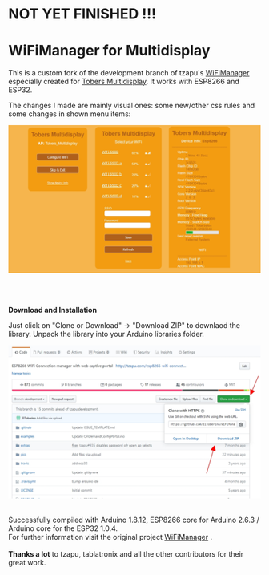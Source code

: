 # NOT YET FINISHED !!!
# WiFiManager for Multidisplay
This is a custom fork of the development branch of tzapu's [WiFiManager](https://github.com/tzapu/WiFiManager/tree/development) especially created for [Tobers Multidisplay](https://github.com/ElToberino/Tobers_Multidisplay). It works with ESP8266 and ESP32.

The changes I made are mainly visual ones: some new/other css rules and some changes in shown menu items:

<p align="center">
    <img src="pics/captive_portal.jpg" width="700">
</p>
<br>
<br>


**Download and Installation**

Just click on "Clone or Download" -> "Download ZIP" to downlaod the library.
Unpack the library into your Arduino libraries folder.

<p align="center">
    <img src="pics/howto.jpg" width="700">
<br>
<br>
</p>

Successfully compiled with Arduino 1.8.12, ESP8266 core for Arduino 2.6.3 / Arduino core for the ESP32 1.0.4.<br>
For further information visit the original project [WiFiManager](https://github.com/tzapu/WiFiManager/tree/development) .
<br>
<br>
<b>Thanks a lot</b> to tzapu, tablatronix and all the other contributors for their great work.

